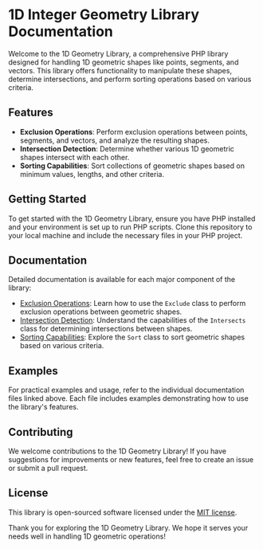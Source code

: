 # 1D Integer Geometry Library Documentation

Welcome to the 1D Geometry Library, a comprehensive PHP library designed for handling 1D geometric shapes like points, segments, and vectors. This library offers functionality to manipulate these shapes, determine intersections, and perform sorting operations based on various criteria.

## Features

- **Exclusion Operations**: Perform exclusion operations between points, segments, and vectors, and analyze the resulting shapes.
- **Intersection Detection**: Determine whether various 1D geometric shapes intersect with each other.
- **Sorting Capabilities**: Sort collections of geometric shapes based on minimum values, lengths, and other criteria.

## Getting Started

To get started with the 1D Geometry Library, ensure you have PHP installed and your environment is set up to run PHP scripts. Clone this repository to your local machine and include the necessary files in your PHP project.

## Documentation

Detailed documentation is available for each major component of the library:

- [Exclusion Operations](docs/Exclude.md): Learn how to use the `Exclude` class to perform exclusion operations between geometric shapes.
- [Intersection Detection](docs/Intersects.md): Understand the capabilities of the `Intersects` class for determining intersections between shapes.
- [Sorting Capabilities](docs/Sort.md): Explore the `Sort` class to sort geometric shapes based on various criteria.

## Examples

For practical examples and usage, refer to the individual documentation files linked above. Each file includes examples demonstrating how to use the library's features.

## Contributing

We welcome contributions to the 1D Geometry Library! If you have suggestions for improvements or new features, feel free to create an issue or submit a pull request.

## License

This library is open-sourced software licensed under the [MIT license](LICENSE).

Thank you for exploring the 1D Geometry Library. We hope it serves your needs well in handling 1D geometric operations!
